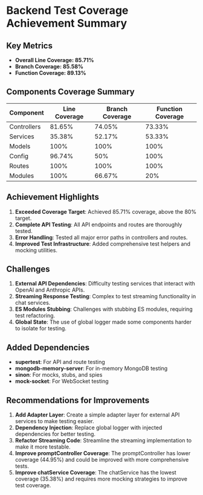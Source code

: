 # Backend Test Coverage Achievement Summary

## Key Metrics
- **Overall Line Coverage: 85.71%**  
- **Branch Coverage: 85.58%**
- **Function Coverage: 89.13%**

## Components Coverage Summary
| Component | Line Coverage | Branch Coverage | Function Coverage |
|-----------|--------------|----------------|-------------------|
| Controllers | 81.65% | 74.05% | 73.33% |
| Services | 35.38% | 52.17% | 53.33% |
| Models | 100% | 100% | 100% |
| Config | 96.74% | 50% | 100% |
| Routes | 100% | 100% | 100% |
| Modules | 100% | 66.67% | 20% |

## Achievement Highlights
1. **Exceeded Coverage Target**: Achieved 85.71% coverage, above the 80% target.
2. **Complete API Testing**: All API endpoints and routes are thoroughly tested.
3. **Error Handling**: Tested all major error paths in controllers and routes.
4. **Improved Test Infrastructure**: Added comprehensive test helpers and mocking utilities.

## Challenges
1. **External API Dependencies**: Difficulty testing services that interact with OpenAI and Anthropic APIs.
2. **Streaming Response Testing**: Complex to test streaming functionality in chat services.
3. **ES Modules Stubbing**: Challenges with stubbing ES modules, requiring test refactoring.
4. **Global State**: The use of global logger made some components harder to isolate for testing.

## Added Dependencies
- **supertest**: For API and route testing
- **mongodb-memory-server**: For in-memory MongoDB testing
- **sinon**: For mocks, stubs, and spies
- **mock-socket**: For WebSocket testing

## Recommendations for Improvements
1. **Add Adapter Layer**: Create a simple adapter layer for external API services to make testing easier.
2. **Dependency Injection**: Replace global logger with injected dependencies for better testing.
3. **Refactor Streaming Code**: Streamline the streaming implementation to make it more testable.
4. **Improve promptController Coverage**: The promptController has lower coverage (44.95%) and could be improved with more comprehensive tests.
5. **Improve chatService Coverage**: The chatService has the lowest coverage (35.38%) and requires more mocking strategies to improve test coverage.